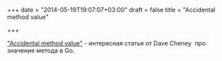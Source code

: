 +++
date = "2014-05-19T19:07:07+03:00"
draft = false
title = "Accidental method value"

+++

<p><a href="http://dave.cheney.net/2014/05/19/accidental-method-value">&quot;Accidental method value&quot;</a>&nbsp;- интересная статья от Dave Cheney&nbsp; про значение метода в Go.</p>

